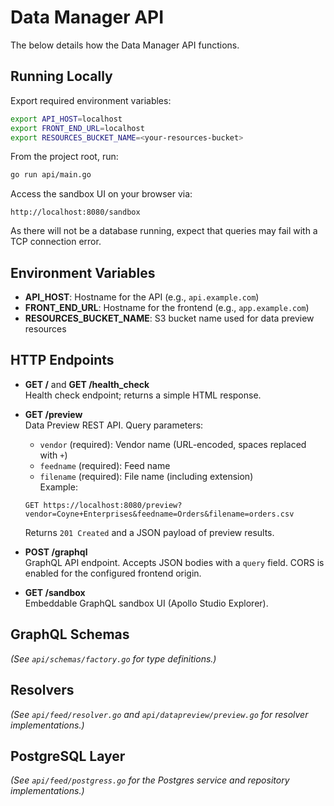 # Data Manager API

The below details how the Data Manager API functions.

## Running Locally

Export required environment variables:
```bash
export API_HOST=localhost
export FRONT_END_URL=localhost
export RESOURCES_BUCKET_NAME=<your-resources-bucket>
```
From the project root, run:
```bash
go run api/main.go
```
Access the sandbox UI on your browser via:
```
http://localhost:8080/sandbox
```
As there will not be a database running, expect that queries may fail with a TCP connection error.

## Environment Variables

- **API_HOST**: Hostname for the API (e.g., `api.example.com`)
- **FRONT_END_URL**: Hostname for the frontend (e.g., `app.example.com`)
- **RESOURCES_BUCKET_NAME**: S3 bucket name used for data preview resources

## HTTP Endpoints

- **GET /** and **GET /health_check**  
  Health check endpoint; returns a simple HTML response.

- **GET /preview**  
  Data Preview REST API. Query parameters:
  - `vendor` (required): Vendor name (URL-encoded, spaces replaced with `+`)
  - `feedname` (required): Feed name
  - `filename` (required): File name (including extension)  
  Example:  
  ```
  GET https://localhost:8080/preview?vendor=Coyne+Enterprises&feedname=Orders&filename=orders.csv
  ```
  Returns `201 Created` and a JSON payload of preview results.

- **POST /graphql**  
  GraphQL API endpoint. Accepts JSON bodies with a `query` field. CORS is enabled for the configured frontend origin.

- **GET /sandbox**  
  Embeddable GraphQL sandbox UI (Apollo Studio Explorer).

## GraphQL Schemas

_(See `api/schemas/factory.go` for type definitions.)_

## Resolvers

_(See `api/feed/resolver.go` and `api/datapreview/preview.go` for resolver implementations.)_

## PostgreSQL Layer

_(See `api/feed/postgress.go` for the Postgres service and repository implementations.)_